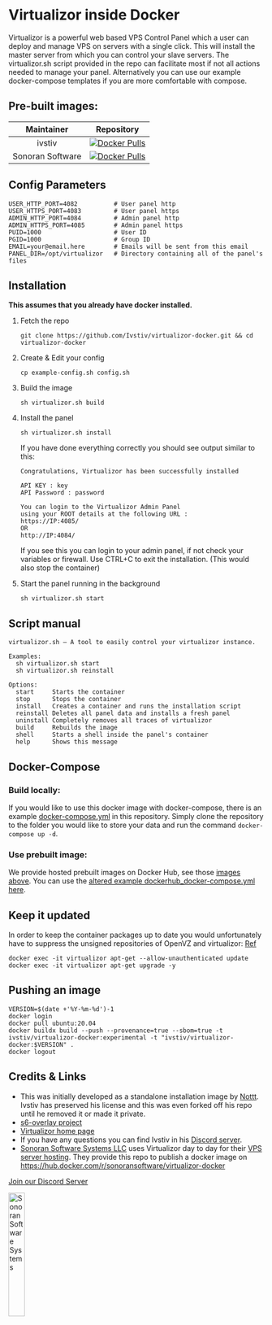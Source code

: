 # Virtualizor inside Docker

Virtualizor is a powerful web based VPS Control Panel which a user can deploy and manage VPS on servers with a single click. This will install the master server from which you can control your slave servers. The virtualizor.sh script provided in the repo can facilitate most if not all actions needed to manage your panel. Alternatively you can use our example docker-compose templates if you are more comfortable with compose.

## Pre-built images:

| Maintainer | Repository |
| :--------: | ---------- |
| ivstiv | [![Docker Pulls](https://img.shields.io/docker/pulls/ivstiv/virtualizor-docker?logo=docker&logoColor=white&style=for-the-badge)](https://hub.docker.com/r/ivstiv/virtualizor-docker "open on dockerhub") |
| Sonoran Software | [![Docker Pulls](https://img.shields.io/docker/pulls/sonoransoftware/virtualizor-docker?logo=docker&logoColor=white&style=for-the-badge)](https://hub.docker.com/r/sonoransoftware/virtualizor-docker "open on dockerhub") |

## Config Parameters

```
USER_HTTP_PORT=4082          # User panel http
USER_HTTPS_PORT=4083         # User panel https
ADMIN_HTTP_PORT=4084         # Admin panel http
ADMIN_HTTPS_PORT=4085        # Admin panel https
PUID=1000                    # User ID
PGID=1000                    # Group ID
EMAIL=your@email.here        # Emails will be sent from this email
PANEL_DIR=/opt/virtualizor   # Directory containing all of the panel's files
```

## Installation

**This assumes that you already have docker installed.**

1. Fetch the repo

   `git clone https://github.com/Ivstiv/virtualizor-docker.git && cd virtualizor-docker`

2. Create & Edit your config

   `cp example-config.sh config.sh`

3. Build the image

   `sh virtualizor.sh build`

4. Install the panel

   `sh virtualizor.sh install`

   If you have done everything correctly you should see output similar to this:

   ```
   Congratulations, Virtualizor has been successfully installed

   API KEY : key
   API Password : password

   You can login to the Virtualizor Admin Panel
   using your ROOT details at the following URL :
   https://IP:4085/
   OR
   http://IP:4084/
   ```

   If you see this you can login to your admin panel, if not check your variables or firewall.
   Use CTRL+C to exit the installation. (This would also stop the container)

5. Start the panel running in the background

   `sh virtualizor.sh start`

## Script manual

```
virtualizor.sh — A tool to easily control your virtualizor instance.

Examples:
  sh virtualizor.sh start
  sh virtualizor.sh reinstall

Options:
  start     Starts the container
  stop      Stops the container
  install   Creates a container and runs the installation script
  reinstall Deletes all panel data and installs a fresh panel
  uninstall Completely removes all traces of virtualizor
  build     Rebuilds the image
  shell     Starts a shell inside the panel's container
  help      Shows this message
```

## Docker-Compose

### Build locally:

If you would like to use this docker image with docker-compose, there is an example [docker-compose.yml](docker-compose.yml) in this repository. Simply clone the repository to the folder you would like to store your data and run the command `docker-compose up -d`.

### Use prebuilt image:

We provide hosted prebuilt images on Docker Hub, see those [images above](#pre-built-images). You can use the [altered example dockerhub_docker-compose.yml here](dockerhub_docker-compose.yml).

## Keep it updated

In order to keep the container packages up to date you would unfortunately have to suppress the unsigned repositories of OpenVZ and virtualizor:
[Ref](https://wiki.openvz.org/Installation_on_Debian_9)

```
docker exec -it virtualizor apt-get --allow-unauthenticated update
docker exec -it virtualizor apt-get upgrade -y
```

## Pushing an image

```
VERSION=$(date +'%Y-%m-%d')-1
docker login
docker pull ubuntu:20.04
docker buildx build --push --provenance=true --sbom=true -t ivstiv/virtualizor-docker:experimental -t "ivstiv/virtualizor-docker:$VERSION" . 
docker logout
```

## Credits & Links

- This was initially developed as a standalone installation image by [Nottt](https://github.com/Nottt?tab=repositories). Ivstiv has preserved his license and this was even forked off his repo until he removed it or made it private.
- [s6-overlay project](https://github.com/just-containers/s6-overlay)
- [Virtualizor home page](https://www.virtualizor.com)
- If you have any questions you can find Ivstiv in his [Discord server](https://discord.gg/VMSDGVD).
- [Sonoran Software Systems LLC](https://sonoran.software) uses Virtualizor day to day for their [VPS server hosting](https://sonoranservers.com/). They provide this repo to publish a docker image on https://hub.docker.com/r/sonoransoftware/virtualizor-docker

[Join our Discord Server](https://Discord.SonoranSoftware.com)

<a href="https://sonoran.software" target="_blank"><img width=25% src="https://sonoransoftware.com/assets/images/logos/logo_blue_grey.png" title="Sonoran Software Website" alt="Sonoran Software Systems"></a>
